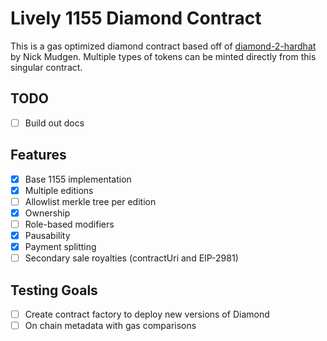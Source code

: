 # Lively 1155 Diamond Contract

This is a gas optimized diamond contract based off of [diamond-2-hardhat](https://github.com/mudgen/diamond-2-hardhat)
by Nick Mudgen. Multiple types of tokens can be minted directly from this singular contract.

## TODO

- [ ] Build out docs

## Features

- [x] Base 1155 implementation
- [x] Multiple editions
- [ ] Allowlist merkle tree per edition
- [x] Ownership
- [ ] Role-based modifiers
- [x] Pausability
- [x] Payment splitting
- [ ] Secondary sale royalties (contractUri and EIP-2981)

## Testing Goals

- [ ] Create contract factory to deploy new versions of Diamond
- [ ] On chain metadata with gas comparisons
